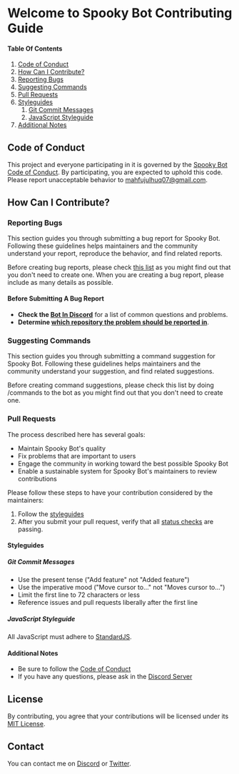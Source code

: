 # Welcome to Spooky Bot Contributing Guide

#### Table Of Contents

1. [Code of Conduct](#code-of-conduct)
2. [How Can I Contribute?](#how-can-i-contribute)
3. [Reporting Bugs](#reporting-bugs)
4. [Suggesting Commands](#suggesting-enhancements)
5. [Pull Requests](#pull-requests)
6. [Styleguides](#styleguides)
   1. [Git Commit Messages](#git-commit-messages)
   2. [JavaScript Styleguide](#javascript-styleguide)
7. [Additional Notes](#additional-notes)

## Code of Conduct

This project and everyone participating in it is governed by the [Spooky Bot Code of Conduct](CODE_OF_CONDUCT.md). By participating, you are expected to uphold this code. Please report unacceptable behavior to [mahfujulhuq07@gmail.com](mailto:mahfujulhuq07@gmail.com).

## How Can I Contribute?

### Reporting Bugs

This section guides you through submitting a bug report for Spooky Bot. Following these guidelines helps maintainers and the community understand your report, reproduce the behavior, and find related reports.

Before creating bug reports, please check [this list](#before-submitting-a-bug-report) as you might find out that you don't need to create one. When you are creating a bug report, please include as many details as possible.

#### Before Submitting A Bug Report

- **Check the [Bot In Discord](https://discord.gg/npcmpRmdTU)** for a list of common questions and problems.
- **Determine [which repository the problem should be reported in](https://mahfujulhuq.me/spooky-bot/wiki/Repositories)**.

### Suggesting Commands

This section guides you through submitting a command suggestion for Spooky Bot. Following these guidelines helps maintainers and the community understand your suggestion, and find related suggestions.

Before creating command suggestions, please check this list by doing /commands to the bot as you might find out that you don't need to create one.

### Pull Requests

The process described here has several goals:

- Maintain Spooky Bot's quality
- Fix problems that are important to users
- Engage the community in working toward the best possible Spooky Bot
- Enable a sustainable system for Spooky Bot's maintainers to review contributions

Please follow these steps to have your contribution considered by the maintainers:

1. Follow the [styleguides](#styleguides)
2. After you submit your pull request, verify that all [status checks](https://help.github.com/articles/about-status-checks/) are passing.

#### Styleguides

##### Git Commit Messages

- Use the present tense ("Add feature" not "Added feature")
- Use the imperative mood ("Move cursor to..." not "Moves cursor to...")
- Limit the first line to 72 characters or less
- Reference issues and pull requests liberally after the first line

##### JavaScript Styleguide

All JavaScript must adhere to [StandardJS](https://standardjs.com/).

#### Additional Notes

- Be sure to follow the [Code of Conduct](#code-of-conduct)
- If you have any questions, please ask in the [Discord Server](https://discord.gg/npcmpRmdTU)

## License

By contributing, you agree that your contributions will be licensed under its [MIT License](LICENSE).

## Contact

You can contact me on [Discord](https://discord.gg/npcmpRmdTU) or [Twitter](https://twitter.com/mahfujulhuq07).
